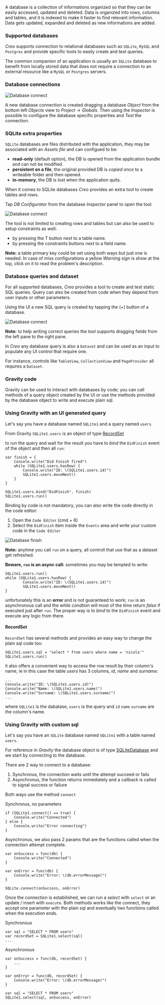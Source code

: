 A database is a collection of informations organized so that they can be easily accessed, updated and deleted.
Data is organized into rows, columns and tables, and it is indexed to make it faster to find relevant information. Data gets updated, expanded and deleted as new informations are added.

### Supported databases
_Creo_ supports connection to relational databases such as `SQLite`, `MySQL` and `Postgres` and provide specific tools to easily create and test queries.

The common companion of an application is usually an `SQLite` database to benefit from locally stored data that does not require a connection to an external resource like a `MySQL` or `Postgres` servers.

### Database connections

![Database connect](images/Database_connect.png)

A new database connection is created dragging a database _Object_ from the bottom left _Objects_ view to _Project_ -> _Globals_.
Then using the _Inspector_ is possible to configure the database specific properties and _Test_ the connection.

### SQLite extra properties
`SQLite` databases are files distributed with the application, they may be associated with an _Assets file_ and can configued to be:
* **read-only** (default option), the DB is opened from the application bundle and can not be modified.
* **persistent on a file**, the original provided DB is _copied once_ to a writeable folder and then opened.
* **in-memory**, the DB is lost when the application quits.

When it comes to SQLite databases _Creo_ provides an extra tool to create tables and rows.

Tap _DB Configurator_ from the database _Inspector_ panel to open the tool.

![Database connect](images/Database_create.png)

The tool is not limited to creating rows and tables but can also be used to setup constraints as well:
* by pressing the T button next to a table name.
* by pressing the constraints buttons next to a field name.

**Note:** a table primary key could be set using both ways but just one is needed. In case of miss configurations a yellow _Warning sign_ is show at the top, click on it to read the problem's description.

### Database queries and dataset
For all supported databases, _Creo_ provides a tool to create and test static SQL queries.
Query can also be created from code when they depend from user inputs or other parameters.

Using the UI a new SQL query is created by tapping the (+) button of a database.

![Database connect](images/Database_query.png)

**Note:** to help writing correct queries the tool supports dragging fields from the left pane to the right pane.

In _Creo_ any database query is also a `Dataset` and can be used as an input to populate any UI control that require one. 

For instance, controls like `TableView`, `CollectionView` and `PageProvider` all requires a `Dataset`.

### Gravity code
Gravity can be used to interact with databases by code; you can call methods of a query object created by the UI or use the methods provided by the database object to write and execute plain sql.

### Using Gravity with an UI generated query
Let's say you have a database named `SQLite1` and a query named `users`.

From Gravity `SQLite1.users` is an object of type [RecordSet](../classes/RecordSet.html)

to run the query and wait for the result you have to _bind_ the `DidFinish` event of the object and then all `run`:

```
var finish = {
    Console.write("Did Finish fired")
    while (SQLite1.users.hasRow) {
        Console.write("ID: \(SQLite1.users.id)")
        SQLite1.users.moveNext()
    }
}

SQLite1.users.bind("DidFinish", finish)
SQLite1.users.run()
```

Binding by code is not mandatory, you can also write the code directly in the code editor:

1. Open the `Code Editor` (cmd + 6)
2. Select the `DidFinish` item inside the `Events` area and write your custom code in the `Code Editor`

![Database finish](images/Database_didfinish.png)

**Note:** anytime you call `run` on a query, all controll that use that as a dataset get refreshed.

**Beware, `run` is an async call:** sometimes you may be tempted to write:

```
SQLite1.users.run()
while (SQLite1.users.hasRow) {
        Console.write("ID: \(SQLite1.users.id)")
        SQLite1.users.moveNext()
}
```

unfortunately this is an **error** and is not guaranteed to work; `run` is an asynchronous call and the _while condtion_ will most of the time return _false_ if executed just after `run`. The proper way is to _bind_ to the `DidFinish` event and execute any logic from there.

#### RecordSet

`RecordSet` has several methods and provides an easy way to change the plain sql code too:

```
SQLite1.users.sql = "select * from users where name = 'nicola'"
SQLite1.users.run()
```

it also offers a convenient way to access the row result by their column's name, ie in this case the table _users_ has 3 columns, _id_, _name_ and _surname_:

```
...
Console.write("ID: \(SQLite1.users.id)")
Console.write("Name: \(SQLite1.users.name)")
Console.write("Surname: \(SQLite1.users.surname)")
...
```

where `SQLite1` is the dabatase, `users` is the query and `id` `name` `surname` are the column's name.

### Using Gravity with custom sql
Let's say you have an `SQLite` database named `SQLite1` with a table named `users`.

For reference in _Gravity_ the database object is of type [SQLiteDatabase](../classes/SQLiteDatabase.html) and we start by connecting to the database.

There are 2 way to connect to a database:

1. Synchronus, the connection waits until the attempt succeed or fails
1. Asynchronus, the function returns immediately and a callback is called to signal success or failure

Both ways use the method `connect`

Synchronus, no parameters

```
if (SQLite1.connect() == true) {
    Console.write("Connected")
} else {
    Console.write("Error connecting")
}
```

Asynchronus, we also pass 2 params that are the functions called when the connection attempt complete.

```
var onSuccess = func(db) {
    Console.write("Connected")
}

var onError = func(db) {
    Console.write("Error: \(db.errorMessage)")
}

SQLite.connect(onSuccess, onError)
```

Once the connection is estabilished, we can run a _select_ with `select` or an update / insert with `execute`.
Both methods works like the connect, they accept one parameter with the plain sql and eventually two functions called when the execution ends.

Synchronous
```
var sql = "SELECT * FROM users"
var recordSet = SQLite1.select(sql)
...
```

Asynchronous
```
var onSuccess = func(db, recordSet) {
    ...
}

var onError = func(db, recordSet) {
    Console.write("Error: \(db.errorMessage)")
}

var sql = "SELECT * FROM users"
SQLite1.select(sql, onSuccess, onError)
```
